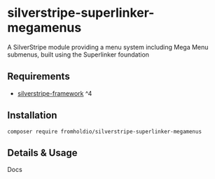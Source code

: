 # silverstripe-superlinker-megamenus

A SilverStripe module providing a menu system including Mega Menu submenus, built using the Superlinker foundation

## Requirements

* [silverstripe-framework](https://github.com/silverstripe/silverstripe-framework) ^4

## Installation

`composer require fromholdio/silverstripe-superlinker-megamenus`

## Details & Usage

Docs
